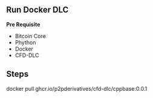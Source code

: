 ## Run Docker DLC

**Pre Requisite**

- Bitcoin Core
- Phython
- Docker
- CFD-DLC

## Steps

docker pull ghcr.io/p2pderivatives/cfd-dlc/cppbase:0.0.1
